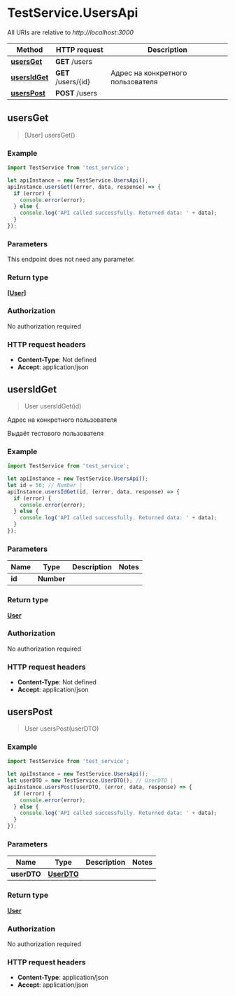 # TestService.UsersApi

All URIs are relative to *http://localhost:3000*

Method | HTTP request | Description
------------- | ------------- | -------------
[**usersGet**](UsersApi.md#usersGet) | **GET** /users | 
[**usersIdGet**](UsersApi.md#usersIdGet) | **GET** /users/{id} | Адрес на конкретного пользователя
[**usersPost**](UsersApi.md#usersPost) | **POST** /users | 



## usersGet

> [User] usersGet()



### Example

```javascript
import TestService from 'test_service';

let apiInstance = new TestService.UsersApi();
apiInstance.usersGet((error, data, response) => {
  if (error) {
    console.error(error);
  } else {
    console.log('API called successfully. Returned data: ' + data);
  }
});
```

### Parameters

This endpoint does not need any parameter.

### Return type

[**[User]**](User.md)

### Authorization

No authorization required

### HTTP request headers

- **Content-Type**: Not defined
- **Accept**: application/json


## usersIdGet

> User usersIdGet(id)

Адрес на конкретного пользователя

Выдаёт тестового пользователя

### Example

```javascript
import TestService from 'test_service';

let apiInstance = new TestService.UsersApi();
let id = 56; // Number | 
apiInstance.usersIdGet(id, (error, data, response) => {
  if (error) {
    console.error(error);
  } else {
    console.log('API called successfully. Returned data: ' + data);
  }
});
```

### Parameters


Name | Type | Description  | Notes
------------- | ------------- | ------------- | -------------
 **id** | **Number**|  | 

### Return type

[**User**](User.md)

### Authorization

No authorization required

### HTTP request headers

- **Content-Type**: Not defined
- **Accept**: application/json


## usersPost

> User usersPost(userDTO)



### Example

```javascript
import TestService from 'test_service';

let apiInstance = new TestService.UsersApi();
let userDTO = new TestService.UserDTO(); // UserDTO | 
apiInstance.usersPost(userDTO, (error, data, response) => {
  if (error) {
    console.error(error);
  } else {
    console.log('API called successfully. Returned data: ' + data);
  }
});
```

### Parameters


Name | Type | Description  | Notes
------------- | ------------- | ------------- | -------------
 **userDTO** | [**UserDTO**](UserDTO.md)|  | 

### Return type

[**User**](User.md)

### Authorization

No authorization required

### HTTP request headers

- **Content-Type**: application/json
- **Accept**: application/json

